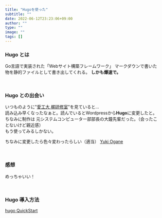 ```yaml
---
title: "Hugoを使った"
subtitle: ""
date: 2022-06-12T23:23:06+09:00
author: ""
type: ""
image: ""
tags: []
---
```


### Hugo とは
Go言語で実装された「Webサイト構築フレームワーク」
マークダウンで書いた物を静的ファイルとして書き出してくれる。
**しかも爆速で。**

<!--more-->
<br>

### Hugo との出会い

いつものように"[愛工大 梶研修室](https://kajilab.net/hpg/blog/2022-04-05/)"を見ていると...  
読み込み早くなったなぁと。読んでいるとWordpressから**Hugo**に変更したと。  
ちなみに制作は 元システムコンピューター部部長の大鐘先輩だった。（会ったことないけど親近感）  
もう使ってみるしかない。

ちなみに変更したら色々変わったらしい（適当）
[Yuki Ogane](https://me.bigbell.dev/post/kajilabweb/)

<br>

### 感想
めっちゃいい！

<br>

### Hugo 導入方法
[hugo QuickStart](https://gohugo.io/getting-started/quick-start/)